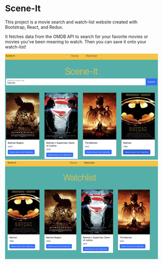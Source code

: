 # Scene-It

This project is a movie search and watch-list website created with Bootstrap, React, and Redux.

It fetches data from the OMDB API to search for your favorite movies or movies you've been meaning to watch. Then you can save it onto your watch-list!

![img!](./home.png)
![img!](./watchlist.png)